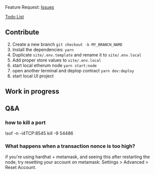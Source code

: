 Feature Request:
[Issues](https://github.com/shixin-guo/Promise/issues)

[Todo List](https://clammy-carrot-bb7.notion.site/c4e3613b245b42c8a94534c18fe7dbfc?v=da407f52ec424408ac677b0d56113233)


## Contribute

2. Create a new branch `git checkout -b MY_BRANCH_NAME`
3. Install the dependencies: `yarn`
4. Duplicate `site/.env.template` and rename it to `site/.env.local`
5. Add proper store values to `site/.env.local`
6. start local etherum node `yarn start:node`
7. open another terminal and deplop contract `yarn dev:deploy`
8. start local UI project

## Work in progress

## Q&A

### how to kill a port

lsof -n -i4TCP:8545
kill -9 54486

### What happens when a transaction nonce is too high?

if you're using hardhat + metamask, and seeing this after restarting the node, try resetting your account on metamask: Settings > Advanced > Reset Account.
